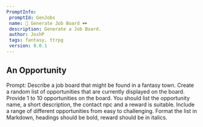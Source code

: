 ```yaml
---
PromptInfo:
 promptId: GenJobs
 name: 🍻 Generate Job Board 🕶️
 description: Generate a Job Board. 
 author: JoshP
 tags: fantasy, ttrpg
 version: 0.0.1
---
```


## An Opportunity
Prompt: Describe a job board that might be found in a fantasy town. Create a random list of opportunities that are currently displayed on the board. Provide 1 to 10 opportunities on the board. You should list the opportunity name, a short description, the contact npc and a reward is suitable. Include a range of different opportunities from easy to challenging. Format the list in Markdown, headings should be bold, reward should be in italics. 

